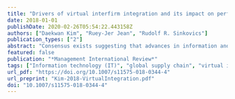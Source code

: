```yaml
---
title: "Drivers of virtual interfirm integration and its impact on performance in international customer-supplier relationships"
date: 2018-01-01
publishDate: 2020-02-26T05:54:22.443158Z
authors: ["Daekwan Kim", "Ruey-Jer Jean", "Rudolf R. Sinkovics"]
publication_types: ["2"]
abstract: "Consensus exists suggesting that advances in information and communication technologies are a major driver in restructuring Multinational Enterprises (MNEs) and their cross-border supply chain activities. However, the role of virtual interfirm integration and its antecedents, contingency conditions and its association with performance in international exchange relationship is not clearly specified. This study proposes that virtual interfirm integration can serve as an alternative governance mechanism for suppliers. Thus, we examine its drivers, moderators, and performance outcomes in international exchange relationships in the context of suppliers and their MNE customers. The empirical context is a study of 240 Taiwanese-based electronics equipment manufacturers. We explore the effect of communication culture, internal, inter-organizational, and environmental dimensions on virtual interfirm integration, and supplier performance in international exchange. We conclude by sharing our findings on the pertinence of virtual interfirm integration in the supplier-MNE buyer relationships."
featured: false
publication: "*Management International Review*"
tags: ["Information technology (IT)", "global supply chain", "virtual integration", "Multinational enterprise (MNE)", "communication culture", "buyer-supplier relationship", ""]
url_pdf: "https://doi.org/10.1007/s11575-018-0344-4"
url_preprint: "Kim-2018-VirtualIntegration.pdf"
doi: "10.1007/s11575-018-0344-4"
---
```

